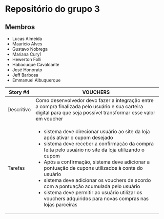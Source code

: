 # Repositório do grupo 3

## Membros

-   Lucas Almeida
-   Mauricio Alves
-   Gustavo Nobrega
-   Mariana Cury1
-   Hewerton Folli
-   Habacuque Cavalcante
-   José Honorato
-   Jeff Barbosa
-   Emmanuel Albuquerque

| Story #4     |                  VOUCHERS                  |
| ------------ | ------------------------------------------ |
| Descritivo | Como desenvolvedor devo fazer a integração entre a compra finalizada pelo usuário e sua carteira digital para que seja possível transformar esse valor em voucher |
| Tarefas    | <ul><li> sistema deve direcionar usuário ao site da loja após ativar o cupom desejado</li><li> sistema deve receber a confirmação da compra feita pelo usuário no site da loja utilizando o cupom </li><li> Após a confirmação, sistema deve adicionar a pontuação de cupons utilizados à conta do usuário </li><li> sistema deve adicionar os vouchers de acordo com a pontuação acumulada pelo usuário </li><li> sistema deve permitir ao usuário utilizar os vouchers adquiridos para novas compras nas lojas parceiras</li></ul> |